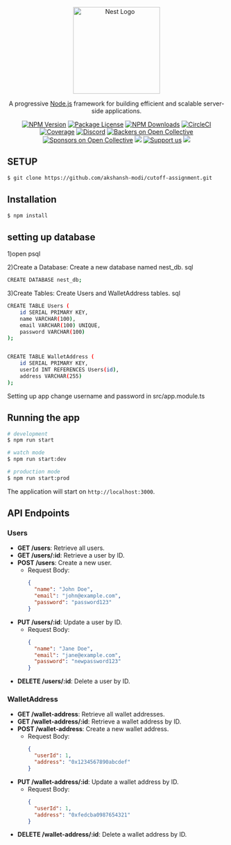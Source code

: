 <p align="center">
  <a href="http://nestjs.com/" target="blank"><img src="https://nestjs.com/img/logo-small.svg" width="200" alt="Nest Logo" /></a>
</p>

[circleci-image]: https://img.shields.io/circleci/build/github/nestjs/nest/master?token=abc123def456
[circleci-url]: https://circleci.com/gh/nestjs/nest

  <p align="center">A progressive <a href="http://nodejs.org" target="_blank">Node.js</a> framework for building efficient and scalable server-side applications.</p>
    <p align="center">
<a href="https://www.npmjs.com/~nestjscore" target="_blank"><img src="https://img.shields.io/npm/v/@nestjs/core.svg" alt="NPM Version" /></a>
<a href="https://www.npmjs.com/~nestjscore" target="_blank"><img src="https://img.shields.io/npm/l/@nestjs/core.svg" alt="Package License" /></a>
<a href="https://www.npmjs.com/~nestjscore" target="_blank"><img src="https://img.shields.io/npm/dm/@nestjs/common.svg" alt="NPM Downloads" /></a>
<a href="https://circleci.com/gh/nestjs/nest" target="_blank"><img src="https://img.shields.io/circleci/build/github/nestjs/nest/master" alt="CircleCI" /></a>
<a href="https://coveralls.io/github/nestjs/nest?branch=master" target="_blank"><img src="https://coveralls.io/repos/github/nestjs/nest/badge.svg?branch=master#9" alt="Coverage" /></a>
<a href="https://discord.gg/G7Qnnhy" target="_blank"><img src="https://img.shields.io/badge/discord-online-brightgreen.svg" alt="Discord"/></a>
<a href="https://opencollective.com/nest#backer" target="_blank"><img src="https://opencollective.com/nest/backers/badge.svg" alt="Backers on Open Collective" /></a>
<a href="https://opencollective.com/nest#sponsor" target="_blank"><img src="https://opencollective.com/nest/sponsors/badge.svg" alt="Sponsors on Open Collective" /></a>
  <a href="https://paypal.me/kamilmysliwiec" target="_blank"><img src="https://img.shields.io/badge/Donate-PayPal-ff3f59.svg"/></a>
    <a href="https://opencollective.com/nest#sponsor"  target="_blank"><img src="https://img.shields.io/badge/Support%20us-Open%20Collective-41B883.svg" alt="Support us"></a>
  <a href="https://twitter.com/nestframework" target="_blank"><img src="https://img.shields.io/twitter/follow/nestframework.svg?style=social&label=Follow"></a>
</p>
  <!--[![Backers on Open Collective](https://opencollective.com/nest/backers/badge.svg)](https://opencollective.com/nest#backer)
  [![Sponsors on Open Collective](https://opencollective.com/nest/sponsors/badge.svg)](https://opencollective.com/nest#sponsor)-->

## SETUP

```bash
$ git clone https://github.com/akshansh-modi/cutoff-assignment.git
```

## Installation

```bash
$ npm install
```

##  setting up database
1)open psql

2)Create a Database: Create a new database named nest_db.
sql

```bash
CREATE DATABASE nest_db;
```

3)Create Tables: Create Users and WalletAddress tables.
sql

```bash
CREATE TABLE Users (
    id SERIAL PRIMARY KEY,
    name VARCHAR(100),
    email VARCHAR(100) UNIQUE,
    password VARCHAR(100)
);


CREATE TABLE WalletAddress (
    id SERIAL PRIMARY KEY,
    userId INT REFERENCES Users(id),
    address VARCHAR(255)
);
```

Setting up app
change username and password in src/app.module.ts

## Running the app

```bash
# development
$ npm run start

# watch mode
$ npm run start:dev

# production mode
$ npm run start:prod
```

The application will start on `http://localhost:3000`.

## API Endpoints

### Users

- **GET /users**: Retrieve all users.
- **GET /users/:id**: Retrieve a user by ID.
- **POST /users**: Create a new user.
  - Request Body:
    ```json
    {
      "name": "John Doe",
      "email": "john@example.com",
      "password": "password123"
    }
    ```
- **PUT /users/:id**: Update a user by ID.
  - Request Body:
    ```json
    {
      "name": "Jane Doe",
      "email": "jane@example.com",
      "password": "newpassword123"
    }
    ```
- **DELETE /users/:id**: Delete a user by ID.

### WalletAddress

- **GET /wallet-address**: Retrieve all wallet addresses.
- **GET /wallet-address/:id**: Retrieve a wallet address by ID.
- **POST /wallet-address**: Create a new wallet address.
  - Request Body:
    ```json
    {
      "userId": 1,
      "address": "0x1234567890abcdef"
    }
    ```
- **PUT /wallet-address/:id**: Update a wallet address by ID.
  - Request Body:
    ```json
    {
      "userId": 1,
      "address": "0xfedcba0987654321"
    }
    ```
- **DELETE /wallet-address/:id**: Delete a wallet address by ID.
